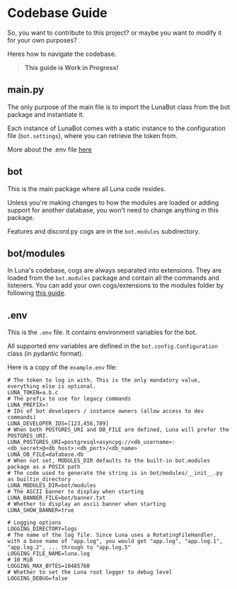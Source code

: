 # Codebase Guide

So, you want to contribute to this project? or maybe you want to modify it for your own purposes?

Heres how to navigate the codebase.

> **This guide is Work in Progress!**

## main.py

The only purpose of the main file is to import the LunaBot class from the bot package and instantiate it.

Each instance of LunaBot comes with a static instance to the configuration file (`bot.settings`), where you can retrieve the token from.

More about the .env file <a href="#env">here</a>

## bot

This is the main package where all Luna code resides.

Unless you're making changes to how the modules are loaded or adding support for another database, you won't need to change anything in this package.

Features and discord.py cogs are in the `bot.modules` subdirectory.

## bot/modules

In Luna's codebase, cogs are always separated into extensions. They are loaded from the `bot.modules` package and contain all the commands and listeners. You can add your own cogs/extensions to the modules folder by following <a href="ADDING_COGS.md">this guide</a>.

## .env

<a id="env">

This is the `.env` file. It contains environment variables for the bot.

All supported env variables are defined in the `bot.config.Configuration` class (in pydantic format).

Here is a copy of the `example.env` file:

```env
# The token to log in with. This is the only mandatory value, everything else is optional.
LUNA_TOKEN=a.b.c
# The prefix to use for legacy commands
LUNA_PREFIX=!
# IDs of bot developers / instance owners (allow access to dev commands)
LUNA_DEVELOPER_IDS=[123,456,789]
# When both POSTGRES_URI and DB_FILE are defined, Luna will prefer the POSTGRES_URI.
LUNA_POSTGRES_URI=postgresql+asyncpg://<db_username>:<db_secret>@<db_host>:<db_port>/<db_name>
LUNA_DB_FILE=database.db
# When not set, MODULES_DIR defaults to the built-in bot.modules package as a POSIX path
# The code used to generate the string is in bot/modules/__init__.py as builtin_directory
LUNA_MODULES_DIR=bot/modules
# The ASCII banner to display when starting
LUNA_BANNER_FILE=bot/banner.txt
# Whether to display an ascii banner when starting
LUNA_SHOW_BANNER=true

# Logging options
LOGGING_DIRECTORY=logs
# The name of the log file. Since Luna uses a RotatingFileHandler, with a base name of "app.log", you would get "app.log", "app.log.1", "app.log.2", ... through to "app.log.5"
LOGGING_FILE_NAME=luna.log
# 10 MiB
LOGGING_MAX_BYTES=10485760
# Whether to set the Luna root logger to debug level
LOGGING_DEBUG=false
```

